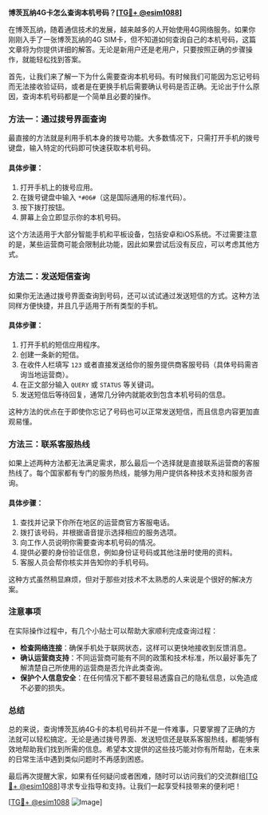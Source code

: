 **博茨瓦纳4G卡怎么查询本机号码？[[TG💪+ @esim1088](https://t.me/s/esim1088)]**

在博茨瓦纳，随着通信技术的发展，越来越多的人开始使用4G网络服务。如果你刚刚入手了一张博茨瓦纳的4G SIM卡，但不知道如何查询自己的本机号码，这篇文章将为你提供详细的解答。无论是新用户还是老用户，只要按照正确的步骤操作，就能轻松找到答案。

首先，让我们来了解一下为什么需要查询本机号码。有时候我们可能因为忘记号码而无法接收验证码，或者是在更换手机后需要确认号码是否正确。无论出于什么原因，查询本机号码都是一个简单且必要的操作。

### 方法一：通过拨号界面查询

最直接的方法就是利用手机本身的拨号功能。大多数情况下，只需打开手机的拨号键盘，输入特定的代码即可快速获取本机号码。

#### 具体步骤：
1. 打开手机上的拨号应用。
2. 在拨号键盘中输入 `*#06#`（这是国际通用的标准代码）。
3. 按下拨打按钮。
4. 屏幕上会立即显示你的本机号码。

这个方法适用于大部分智能手机和平板设备，包括安卓和iOS系统。不过需要注意的是，某些运营商可能会限制此功能，因此如果尝试后没有反应，可以考虑其他方式。

### 方法二：发送短信查询

如果你无法通过拨号界面查询到号码，还可以试试通过发送短信的方式。这种方法同样方便快捷，并且几乎适用于所有类型的手机。

#### 具体步骤：
1. 打开手机的短信应用程序。
2. 创建一条新的短信。
3. 在收件人栏填写 `123` 或者直接发送给你的服务提供商客服号码（具体号码需咨询当地运营商）。
4. 在正文部分输入 `QUERY` 或 `STATUS` 等关键词。
5. 发送短信后等待回复，通常几分钟内就能收到包含本机号码的信息。

这种方法的优点在于即使你忘记了号码也可以正常发送短信，而且信息内容更加直观易懂。

### 方法三：联系客服热线

如果上述两种方法都无法满足需求，那么最后一个选择就是直接联系运营商的客服热线了。每个国家都有专门的服务热线，能够为用户提供各种技术支持和服务咨询。

#### 具体步骤：
1. 查找并记录下你所在地区的运营商官方客服电话。
2. 拨打该号码，并根据语音提示选择相应的服务选项。
3. 向工作人员说明你需要查询本机号码的情况。
4. 提供必要的身份验证信息，例如身份证号码或其他注册时使用的资料。
5. 客服人员会帮你核实并告知你的手机号码。

这种方式虽然稍显麻烦，但对于那些对技术不太熟悉的人来说是个很好的解决方案。

### 注意事项

在实际操作过程中，有几个小贴士可以帮助大家顺利完成查询过程：

- **检查网络连接**：确保手机处于联网状态，这样可以更快地接收到反馈消息。
- **确认运营商支持**：不同运营商可能有不同的政策和技术标准，所以最好事先了解清楚自己所使用的运营商是否允许此类查询。
- **保护个人信息安全**：在任何情况下都不要轻易透露自己的隐私信息，以免造成不必要的损失。

### 总结

总的来说，查询博茨瓦纳4G卡的本机号码并不是一件难事，只要掌握了正确的方法就可以轻松搞定。无论是通过拨号界面、发送短信还是联系客服热线，都能够有效地帮助我们找到所需的信息。希望本文提供的这些技巧能对你有所帮助，在未来的日常生活中遇到类似问题时不再感到困惑。

最后再次提醒大家，如果有任何疑问或者困难，随时可以访问我们的交流群组[[TG💪+ @esim1088](https://t.me/s/esim1088)]寻求专业指导和支持。让我们一起享受科技带来的便利吧！

[[TG💪+ @esim1088](https://t.me/s/esim1088) ![Image](https://i.postimg.cc/4NQfJmqS/Snipaste-2025-05-13-00-14-12.png)]
